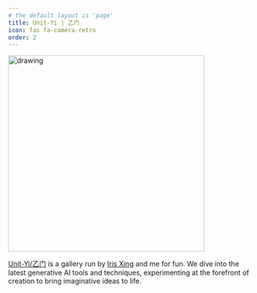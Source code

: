 ```yaml
---
# the default layout is 'page'
title: Unit-Yi | 乙门
icon: fas fa-camera-retro
order: 2
---
```

<img src="{{ site.url }}/assets/img/unityi/avatar.png" alt="drawing" width="400"/>

[Unit-Yi/乙门](https://unityi.github.io) is a gallery run by [Iris Xing](https://irisxing.com/info) and me for fun. We dive into the latest generative AI tools and techniques, experimenting at the forefront of creation to bring imaginative ideas to life.